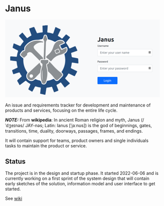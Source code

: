 # Janus

![Janus login page](/documentation/login.png)

An issue and requirements tracker for development and maintenance of products and services, focusing on the entire life cycle.

**_NOTE:_** From **wikipedia**: In ancient Roman religion and myth, Janus (/ˈdʒeɪnəs/ JAY-nəs; Latin: Ianus [ˈi̯aːnʊs]) is the god of beginnings, gates, transitions, time, duality, doorways, passages, frames, and endings.

It will contain support for teams, product owners and single individuals tasks to maintain the product or service.

## Status
The project is in the design and startup phase. It started 2022-06-06 and is currently working on a first sprint of the system design that will contain early sketches of the solution, information model and user interface to get started.


See [wiki](https://github.com/dnulnets/janus/wiki/)